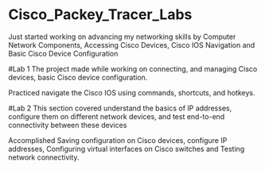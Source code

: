 # Cisco_Packey_Tracer_Labs
Just started working on advancing my networking skills by Computer Network Components, Accessing Cisco Devices, Cisco IOS Navigation and Basic Cisco Device Configuration

#Lab 1
The project made while working on connecting, and managing Cisco devices, basic Cisco device configuration.

Practiced navigate the Cisco IOS using commands, shortcuts, and hotkeys.

#Lab 2
This section covered understand the basics of IP addresses, configure them on different network devices, and test end-to-end connectivity between these devices

Accomplished Saving configuration on Cisco devices, configure IP addresses, Configuring virtual interfaces on Cisco switches and Testing network connectivity.

